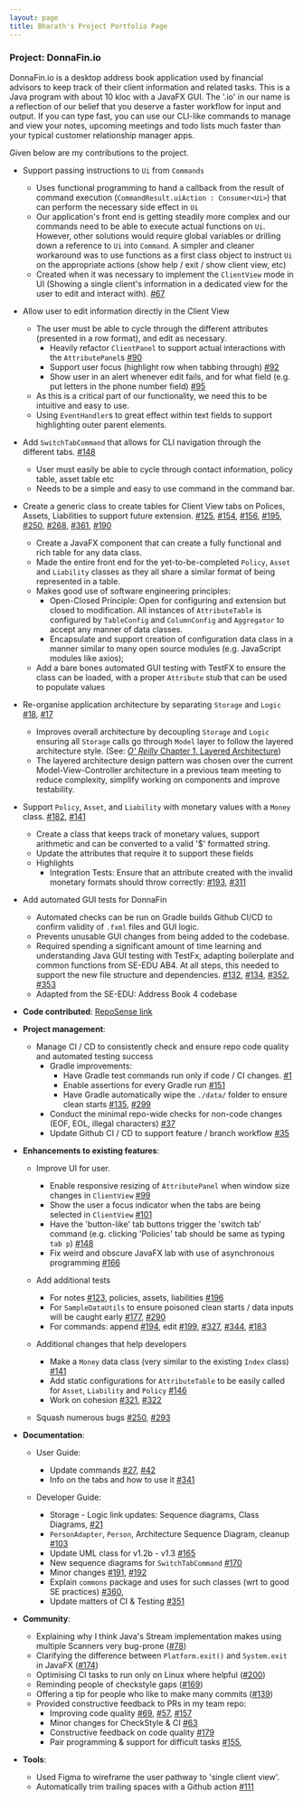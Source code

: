 ```yaml
---
layout: page
title: Bharath's Project Portfolio Page
---
```


### Project: DonnaFin.io

DonnaFin.io is a desktop address book application used by financial advisors to keep track of their client information and related tasks.
This is a Java program with about 10 kloc with a JavaFX GUI.
The '.io' in our name is a reflection of our belief that you deserve a faster workflow for input and output.
If you can type fast, you can use our CLI-like commands to manage and view your notes, upcoming meetings and todo lists much faster than your typical customer relationship manager apps.

Given below are my contributions to the project.

* Support passing instructions to `Ui` from `Commands`
  * Uses functional programming to hand a callback from the result of command execution (`CommandResult.uiAction : Consumer<Ui>`) that can perform the necessary side effect in `Ui`
  * Our application's front end is getting steadily more complex and our commands need to be able to execute actual functions on `Ui`. However, other solutions would require global variables or drilling down a reference to `Ui` into `Command`. A simpler and cleaner workaround was to use functions as a first class object to instruct `Ui` on the appropriate actions (show help / exit / show client view, etc)
  * Created when it was necessary to implement the `ClientView` mode in UI (Showing a single client's information in a dedicated view for the user to edit and interact with). [#67](https://github.com/AY2122S1-CS2103T-W16-1/tp/pull/67)

* Allow user to edit information directly in the Client View
  * The user must be able to cycle through the different attributes (presented in a row format), and edit as necessary.
    * Heavily refactor `ClientPanel` to support actual interactions with the `AttributePanel`s [#90](https://github.com/AY2122S1-CS2103T-W16-1/tp/pull/90)
    * Support user focus (highlight row when tabbing through) [#92](https://github.com/AY2122S1-CS2103T-W16-1/tp/pull/92)
    * Show user in an alert whenever edit fails, and for what field (e.g. put letters in the phone number field) [#95](https://github.com/AY2122S1-CS2103T-W16-1/tp/pull/95)
  * As this is a critical part of our functionality, we need this to be intuitive and easy to use.
  * Using `EventHandler`s to great effect within text fields to support highlighting outer parent elements.

* Add `SwitchTabCommand` that allows for CLI navigation through the different tabs. [#148](https://github.com/AY2122S1-CS2103T-W16-1/tp/pull/148)
  * User must easily be able to cycle through contact information, policy table, asset table etc
  * Needs to be a simple and easy to use command in the command bar.

* Create a generic class to create tables for Client View tabs on Polices, Assets, Liabilities to support future extension. [#125](https://github.com/AY2122S1-CS2103T-W16-1/tp/pull/125), [#154](https://github.com/AY2122S1-CS2103T-W16-1/tp/pull/154), [#156](https://github.com/AY2122S1-CS2103T-W16-1/tp/pull/156), [#195](https://github.com/AY2122S1-CS2103T-W16-1/tp/pull/195), [#250](https://github.com/AY2122S1-CS2103T-W16-1/tp/pull/250), [#268](https://github.com/AY2122S1-CS2103T-W16-1/tp/pull/268), [#361](https://github.com/AY2122S1-CS2103T-W16-1/tp/pull/361), [#190](https://github.com/AY2122S1-CS2103T-W16-1/tp/pull/190)
  * Create a JavaFX component that can create a fully functional and rich table for any data class.
  * Made the entire front end for the yet-to-be-completed `Policy`, `Asset` and `Liability` classes as they all share a similar format of being represented in a table.
  * Makes good use of software engineering principles:
    * Open-Closed Principle: Open for configuring and extension but closed to modification. All instances of `AttributeTable` is configured by `TableConfig` and `ColumnConfig` and `Aggregator` to accept any manner of data classes.
    * Encapsulate and support creation of configuration data class in a manner similar to many open source modules (e.g. JavaScript modules like axios);
  * Add a bare bones automated GUI testing with TestFX to ensure the class can be loaded, with a proper `Attribute` stub that can be used to populate values

* Re-organise application architecture by separating `Storage` and `Logic` [#18](https://github.com/AY2122S1-CS2103T-W16-1/tp/pull/18), [#17](https://github.com/AY2122S1-CS2103T-W16-1/tp/pull/17)
  * Improves overall architecture by decoupling `Storage` and `Logic` ensuring all `Storage` calls go through `Model` layer to follow the layered architecture style. (See:  [_O' Reilly_ Chapter 1. Layered Architecture](https://www.oreilly.com/library/view/software-architecture-patterns/9781491971437/ch01.html))
  * The layered architecture design pattern was chosen over the current Model-View-Controller architecture in a previous team meeting to reduce complexity, simplify working on components and improve testability.

* Support `Policy`, `Asset`, and `Liability` with monetary values with a `Money` class. [#182](https://github.com/AY2122S1-CS2103T-W16-1/tp/pull/182), [#141](https://github.com/AY2122S1-CS2103T-W16-1/tp/pull/141)
  * Create a class that keeps track of monetary values, support arithmetic and can be converted to a valid '$' formatted string.
  * Update the attributes that require it to support these fields
  * Highlights
    * Integration Tests: Ensure that an attribute created with the invalid monetary formats should throw correctly: [#193](https://github.com/AY2122S1-CS2103T-W16-1/tp/pull/193), [#311](https://github.com/AY2122S1-CS2103T-W16-1/tp/pull/311)

* Add automated GUI tests for DonnaFin
  * Automated checks can be run on Gradle builds Github CI/CD to confirm validity of `.fxml` files and GUI logic.
  * Prevents unusable GUI changes from being added to the codebase.
  * Required spending a significant amount of time learning and understanding Java GUI testing with TestFx, adapting boilerplate and common functions from SE-EDU AB4. At all steps, this needed to support the new file structure and dependencies. [#132](https://github.com/AY2122S1-CS2103T-W16-1/tp/pull/132), [#134](https://github.com/AY2122S1-CS2103T-W16-1/tp/pull/134), [#352](https://github.com/AY2122S1-CS2103T-W16-1/tp/pull/352), [#353](https://github.com/AY2122S1-CS2103T-W16-1/tp/pull/353)
  * Adapted from the SE-EDU: Address Book 4 codebase
  
* **Code contributed**: [RepoSense link](https://nus-cs2103-ay2122s1.github.io/tp-dashboard/?search=&sort=groupTitle&sortWithin=title&timeframe=commit&mergegroup=&groupSelect=groupByRepos&breakdown=true&checkedFileTypes=docs~functional-code~test-code~other&since=2021-09-17&tabOpen=true&tabType=authorship&tabAuthor=bharathcs&tabRepo=AY2122S1-CS2103T-W16-1%2Ftp%5Bmaster%5D&authorshipIsMergeGroup=false&authorshipFileTypes=docs~functional-code~test-code~other&authorshipIsBinaryFileTypeChecked=false)

* **Project management**:
  * Manage CI / CD to consistently check and ensure repo code quality and automated testing success
    * Gradle improvements:
      * Have Gradle test commands run only if code / CI changes. [#1](https://github.com/AY2122S1-CS2103T-W16-1/tp/pull/1)
      * Enable assertions for every Gradle run [#151](https://github.com/AY2122S1-CS2103T-W16-1/tp/pull/151)
      * Have Gradle automatically wipe the `./data/` folder to ensure clean starts [#135](https://github.com/AY2122S1-CS2103T-W16-1/tp/pull/135), [#299](https://github.com/AY2122S1-CS2103T-W16-1/tp/pull/299)
    * Conduct the minimal repo-wide checks for non-code changes (EOF, EOL, illegal characters) [#37](https://github.com/AY2122S1-CS2103T-W16-1/tp/pull/37)
    * Update Github CI / CD to support feature / branch workflow [#35](https://github.com/AY2122S1-CS2103T-W16-1/tp/pull/35)

* **Enhancements to existing features**:

  * Improve UI for user.
    * Enable responsive resizing of `AttributePanel` when window size changes in `ClientView` [#99](https://github.com/AY2122S1-CS2103T-W16-1/tp/pull/99)
    * Show the user a focus indicator when the tabs are being selected in `ClientView` [#101](https://github.com/AY2122S1-CS2103T-W16-1/tp/pull/101)
    * Have the 'button-like' tab buttons trigger the 'switch tab' command (e.g. clicking 'Policies' tab should be same as typing `tab p`) [#148](https://github.com/AY2122S1-CS2103T-W16-1/tp/pull/148)
    * Fix weird and obscure JavaFX lab with use of asynchronous programming [#166](https://github.com/AY2122S1-CS2103T-W16-1/tp/pull/166)

  * Add additional tests
    * For notes [#123](https://github.com/AY2122S1-CS2103T-W16-1/tp/pull/123), policies, assets, liabilities [#196](https://github.com/AY2122S1-CS2103T-W16-1/tp/pull/196)
    * For `SampleDataUtils` to ensure poisoned clean starts / data inputs will be caught early [#177](https://github.com/AY2122S1-CS2103T-W16-1/tp/pull/177), [#290](https://github.com/AY2122S1-CS2103T-W16-1/tp/pull/290)
    * For commands: append [#194](https://github.com/AY2122S1-CS2103T-W16-1/tp/pull/194), edit [#199](https://github.com/AY2122S1-CS2103T-W16-1/tp/pull/199G), [#327](https://github.com/AY2122S1-CS2103T-W16-1/tp/pull/327), [#344](https://github.com/AY2122S1-CS2103T-W16-1/tp/pull/344), [#183](https://github.com/AY2122S1-CS2103T-W16-1/tp/pull/183)

  * Additional changes that help developers
    * Make a `Money` data class (very similar to the existing `Index` class) [#141](https://github.com/AY2122S1-CS2103T-W16-1/tp/pull/141)
    * Add static configurations for `AttributeTable` to be easily called for `Asset`, `Liability` and `Policy` [#146](https://github.com/AY2122S1-CS2103T-W16-1/tp/pull/146)
    * Work on cohesion [#321](https://github.com/AY2122S1-CS2103T-W16-1/tp/pull/321), [#322](https://github.com/AY2122S1-CS2103T-W16-1/tp/pull/322)
  
  * Squash numerous bugs [#250](https://github.com/AY2122S1-CS2103T-W16-1/tp/pull/250), [#293](https://github.com/AY2122S1-CS2103T-W16-1/tp/pull/293)

* **Documentation**:
    * User Guide:
      * Update commands [#27](https://github.com/AY2122S1-CS2103T-W16-1/tp/pull/27), [#42](https://github.com/AY2122S1-CS2103T-W16-1/tp/pull/42/)
      * Info on the tabs and how to use it [#341](https://github.com/AY2122S1-CS2103T-W16-1/tp/pull/341)

    * Developer Guide:
      * Storage - Logic link updates: Sequence diagrams, Class Diagrams, [#21](https://github.com/AY2122S1-CS2103T-W16-1/tp/pull/21)
      * `PersonAdapter`, `Person`, Architecture Sequence Diagram, cleanup [#103](https://github.com/AY2122S1-CS2103T-W16-1/tp/pull/103)
      * Update UML class for v1.2b - v1.3 [#165](https://github.com/AY2122S1-CS2103T-W16-1/tp/pull/165)
      * New sequence diagrams for `SwitchTabCommand` [#170](https://github.com/AY2122S1-CS2103T-W16-1/tp/pull/170)
      * Minor changes [#191](https://github.com/AY2122S1-CS2103T-W16-1/tp/pull/191/), [#192](https://github.com/AY2122S1-CS2103T-W16-1/tp/pull/192/)
      * Explain `commons` package and uses for such classes (wrt to good SE practices) [#360](https://github.com/AY2122S1-CS2103T-W16-1/tp/pull/360),
      * Update matters of CI & Testing [#351](https://github.com/AY2122S1-CS2103T-W16-1/tp/pull/351)

* **Community**:
  * Explaining why I think Java's Stream implementation makes using multiple Scanners very bug-prone ([#78](https://github.com/nus-cs2103-AY2122S1/forum/issues/78#issuecomment-908386678))
  * Clarifying the difference between `Platform.exit()` and `System.exit` in JavaFX ([#174](https://github.com/nus-cs2103-AY2122S1/forum/issues/174#issuecomment-912537867))
  * Optimising CI tasks to run only on Linux where helpful ([#200](https://github.com/nus-cs2103-AY2122S1/forum/issues/200#issuecomment-914049272))
  * Reminding people of checkstyle gaps ([#169](https://github.com/nus-cs2103-AY2122S1/forum/issues/169#issuecomment-914045772))
  * Offering a tip for people who like to make many commits ([#139](https://github.com/nus-cs2103-AY2122S1/forum/issues/139#issuecomment-908866902))
  * Provided constructive feedback to PRs in my team repo:
    * Improving code quality [#69](https://github.com/AY2122S1-CS2103T-W16-1/tp/pull/69), [#57](https://github.com/AY2122S1-CS2103T-W16-1/tp/pull/57), [#157](https://github.com/AY2122S1-CS2103T-W16-1/tp/pull/157)
    * Minor changes for CheckStyle & CI [#63](https://github.com/AY2122S1-CS2103T-W16-1/tp/pull/63)
    * Constructive feedback on code quality [#179](https://github.com/AY2122S1-CS2103T-W16-1/tp/pull/179)
    * Pair programming & support for difficult tasks [#155](https://github.com/AY2122S1-CS2103T-W16-1/tp/pull/155), 

* **Tools**:
  * Used Figma to wireframe the user pathway to 'single client view'.
  * Automatically trim trailing spaces with a Github action [#111](https://github.com/AY2122S1-CS2103T-W16-1/tp/pull/111)

